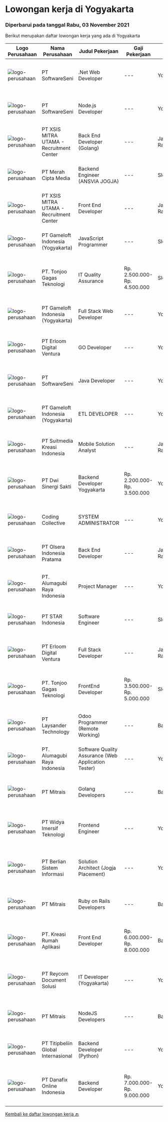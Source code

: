 
  # Lowongan kerja di Yogyakarta

  ### Diperbarui pada tanggal Rabu, 03 November 2021

  Berikut merupakan daftar lowongan kerja yang ada di Yogyakarta

  |Logo Perusahaan | Nama Perusahaan | Judul Pekerjaan | Gaji Pekerjaan | Lokasi | Deskripsi | Tanggal diunggah | Pranala |
  | -------------- | --------------- | --------------- | --------- | --------- | -------------- | ------- | ----------- |
  |![logo-perusahaan](https://image-service-cdn.seek.com.au/393cbd35937367d43a3529dfac0f6113ca277565/ee4dce1061f3f616224767ad58cb2fc751b8d2dc)|PT SoftwareSeni|.Net Web Developer|---|Yogyakarta|SoftwareSeni is a Software Development Company based in Yogyakarta &amp; Sydney, Australia. We have been designing and developing phone apps,...|Selasa, 02 November 2021|https://www.jobstreet.co.id/id/job/net-web-developer-3675855?token=0~aacbc3ca-ea44-49fb-b62b-1d701f40e957&sectionRank=1&jobId=jobstreet-id-job-3675855|
|![logo-perusahaan](https://image-service-cdn.seek.com.au/393cbd35937367d43a3529dfac0f6113ca277565/ee4dce1061f3f616224767ad58cb2fc751b8d2dc)|PT SoftwareSeni|Node.js Developer|---|Yogyakarta|SoftwareSeni is a Software Development Company based in Yogyakarta &amp; Sydney, Australia. We have been designing and developing phone apps,...|Selasa, 02 November 2021|https://www.jobstreet.co.id/id/job/node-js-developer-3661029?token=0~aacbc3ca-ea44-49fb-b62b-1d701f40e957&sectionRank=2&jobId=jobstreet-id-job-3661029|
|![logo-perusahaan](https://image-service-cdn.seek.com.au/fa12dd378bd230f83b9ccd636b4121ebbb347455/ee4dce1061f3f616224767ad58cb2fc751b8d2dc)|PT XSIS MITRA UTAMA - Recruitment Center|Back End Developer (Golang)|---|Jakarta Raya|Job Responsibilities : Design, build, and maintain the server-side of software application i.e. build the structure of software application. Set...|Selasa, 02 November 2021|https://www.jobstreet.co.id/id/job/back-end-developer-golang-3676814?token=0~aacbc3ca-ea44-49fb-b62b-1d701f40e957&sectionRank=3&jobId=jobstreet-id-job-3676814|
|![logo-perusahaan](https://image-service-cdn.seek.com.au/c147232e145e0b50c4b9343c2c2ad3c52173b953/ee4dce1061f3f616224767ad58cb2fc751b8d2dc)|PT Merah Cipta Media|Backend Engineer (ANSVIA JOGJA)|---|Sleman|Responsibilities Formulate program specifications and basic prototypes. Transform software designs and specifications into high functioning code in...|Selasa, 02 November 2021|https://www.jobstreet.co.id/id/job/backend-engineer-ansvia-jogja-3675880?token=0~aacbc3ca-ea44-49fb-b62b-1d701f40e957&sectionRank=4&jobId=jobstreet-id-job-3675880|
|![logo-perusahaan](https://image-service-cdn.seek.com.au/fa12dd378bd230f83b9ccd636b4121ebbb347455/ee4dce1061f3f616224767ad58cb2fc751b8d2dc)|PT XSIS MITRA UTAMA - Recruitment Center|Front End Developer|---|Jakarta Raya|Job Description : Develop new user facing features Write reusable code and libraries Enhance application for maximum speed and scalability Validate...|Selasa, 02 November 2021|https://www.jobstreet.co.id/id/job/front-end-developer-3676792?token=0~aacbc3ca-ea44-49fb-b62b-1d701f40e957&sectionRank=5&jobId=jobstreet-id-job-3676792|
|![logo-perusahaan](https://image-service-cdn.seek.com.au/e71d517696b76186b066fae7807098ca294c66fd/ee4dce1061f3f616224767ad58cb2fc751b8d2dc)|PT Gameloft Indonesia (Yogyakarta)|JavaScript Programmer|---|Sleman|Under the supervision of APAC Lead and Programmer Division Lead, the JavaScript Programmer is expected to do research, propose solutions, implement...|Senin, 01 November 2021|https://www.jobstreet.co.id/id/job/javascript-programmer-3674964?token=0~aacbc3ca-ea44-49fb-b62b-1d701f40e957&sectionRank=6&jobId=jobstreet-id-job-3674964|
|![logo-perusahaan](https://image-service-cdn.seek.com.au/a083bcf6cafe02d372853a92180973ccc0b39376/ee4dce1061f3f616224767ad58cb2fc751b8d2dc)|PT. Tonjoo Gagas Teknologi|IT Quality Assurance|Rp. 2.500.000-Rp. 4.500.000|Sleman|✔ Requirement: Minimal berpendidikan Diploma (D3) / Sarjana (S1), lulusan teknik informatika atau sistem informasi diutamakan Usia maksimal 30 tahun....|Minggu, 31 Oktober 2021|https://www.jobstreet.co.id/id/job/it-quality-assurance-3660374?token=0~aacbc3ca-ea44-49fb-b62b-1d701f40e957&sectionRank=7&jobId=jobstreet-id-job-3660374|
|![logo-perusahaan](https://image-service-cdn.seek.com.au/e71d517696b76186b066fae7807098ca294c66fd/ee4dce1061f3f616224767ad58cb2fc751b8d2dc)|PT Gameloft Indonesia (Yogyakarta)|Full Stack Web Developer|---|Yogyakarta|Job DescriptionResponsibilities:  Work with the team members to translate existing requirements into reporting tools and services according to the...|Senin, 01 November 2021|https://www.jobstreet.co.id/id/job/full-stack-web-developer-3674912?token=0~aacbc3ca-ea44-49fb-b62b-1d701f40e957&sectionRank=8&jobId=jobstreet-id-job-3674912|
|![logo-perusahaan](https://image-service-cdn.seek.com.au/7b0850d0262c85ca3c0fa4d6a9c005f1450e6d9f/ee4dce1061f3f616224767ad58cb2fc751b8d2dc)|PT Erloom Digital Ventura|GO Developer|---|Yogyakarta|Requirements: Having a minimum of 2 years of software engineering experience. In-depth knowledge of at Go programming language Using PostgreSQL or...|Selasa, 02 November 2021|https://www.jobstreet.co.id/id/job/go-developer-3661445?token=0~aacbc3ca-ea44-49fb-b62b-1d701f40e957&sectionRank=9&jobId=jobstreet-id-job-3661445|
|![logo-perusahaan](https://image-service-cdn.seek.com.au/393cbd35937367d43a3529dfac0f6113ca277565/ee4dce1061f3f616224767ad58cb2fc751b8d2dc)|PT SoftwareSeni|Java Developer|---|Yogyakarta|SoftwareSeni is a Software Development Company based in Yogyakarta &amp; Sydney, Australia. We have been designing and developing phone apps,...|Selasa, 02 November 2021|https://www.jobstreet.co.id/id/job/java-developer-3661069?token=0~aacbc3ca-ea44-49fb-b62b-1d701f40e957&sectionRank=10&jobId=jobstreet-id-job-3661069|
|![logo-perusahaan](https://image-service-cdn.seek.com.au/e71d517696b76186b066fae7807098ca294c66fd/ee4dce1061f3f616224767ad58cb2fc751b8d2dc)|PT Gameloft Indonesia (Yogyakarta)|ETL DEVELOPER|---|Yogyakarta|As member of DATA team, your responsibilities will be: Participate in the design and implementation of our ETL systems and data warehouse systems for...|Senin, 01 November 2021|https://www.jobstreet.co.id/id/job/etl-developer-3674958?token=0~aacbc3ca-ea44-49fb-b62b-1d701f40e957&sectionRank=11&jobId=jobstreet-id-job-3674958|
|![logo-perusahaan](https://image-service-cdn.seek.com.au/d1d6d9e7af7147dee7b7111b97e67641fcf252e0/ee4dce1061f3f616224767ad58cb2fc751b8d2dc)|PT Suitmedia Kreasi Indonesia|Mobile Solution Analyst|---|Jakarta Raya|Role: You will analyze, design, and deliver high-quality mobile applications. Responsibilities: Conduct research to understand what clients need and...|Minggu, 31 Oktober 2021|https://www.jobstreet.co.id/id/job/mobile-solution-analyst-3665257?token=0~aacbc3ca-ea44-49fb-b62b-1d701f40e957&sectionRank=12&jobId=jobstreet-id-job-3665257|
|![logo-perusahaan](https://image-service-cdn.seek.com.au/48000a23e55f7d8a883b7e14be8ca2b0c0fb04de/ee4dce1061f3f616224767ad58cb2fc751b8d2dc)|PT Dwi Sinergi Sakti|Backend Developer Yogyakarta|Rp. 2.200.000-Rp. 3.500.000|Yogyakarta|Saat ini kita sedang membangun aplikasi berbasis web dan kita membutuhkan seseorang untuk membantu kita melakukan : Membangun dan maintainance Backend...|Senin, 01 November 2021|https://www.jobstreet.co.id/id/job/backend-developer-yogyakarta-3675378?token=0~aacbc3ca-ea44-49fb-b62b-1d701f40e957&sectionRank=13&jobId=jobstreet-id-job-3675378|
|![logo-perusahaan](https://image-service-cdn.seek.com.au/173d90a4796b9060b32d48ba09d1cc3a5bacc8b1/ee4dce1061f3f616224767ad58cb2fc751b8d2dc)|Coding Collective|SYSTEM ADMINISTRATOR|---|Yogyakarta|DUTIES AND RESPONSIBILITIES :The successful applicant will carry out the following duties and responsibilities: Establish standards and best practice...|Jumat, 29 Oktober 2021|https://www.jobstreet.co.id/id/job/system-administrator-3663716?token=0~aacbc3ca-ea44-49fb-b62b-1d701f40e957&sectionRank=14&jobId=jobstreet-id-job-3663716|
|![logo-perusahaan](https://image-service-cdn.seek.com.au/9566707565c8ba196853b5f2d2876cfe1b690b97/ee4dce1061f3f616224767ad58cb2fc751b8d2dc)|PT Olsera Indonesia Pratama|Back End Developer|---|Jakarta Raya|Responsibilities: Development in an AGILE environment Create good product with accessibility and security compliance Create good product with...|Minggu, 31 Oktober 2021|https://www.jobstreet.co.id/id/job/back-end-developer-3674023?token=0~aacbc3ca-ea44-49fb-b62b-1d701f40e957&sectionRank=15&jobId=jobstreet-id-job-3674023|
|![logo-perusahaan](https://image-service-cdn.seek.com.au/9328c57511f92a9f992df30ec9addcc1f6a62e42/ee4dce1061f3f616224767ad58cb2fc751b8d2dc)|PT. Alumagubi Raya Indonesia|Project Manager|---|Yogyakarta|Job Descriptions: Ability to Communicate in a Team and with Clients Ability to Communicate &amp; Written in English is a must Define &amp; analyse of...|Jumat, 29 Oktober 2021|https://www.jobstreet.co.id/id/job/project-manager-3673407?token=0~aacbc3ca-ea44-49fb-b62b-1d701f40e957&sectionRank=16&jobId=jobstreet-id-job-3673407|
|![logo-perusahaan](https://image-service-cdn.seek.com.au/d1ca07dca5d15717a9cf25e2384ec10d50f8fd48/ee4dce1061f3f616224767ad58cb2fc751b8d2dc)|PT STAR Indonesia|Software Engineer|---|Sleman|Job / Role description : Develops software solutions by studying information needs; conferring with users; studying systems flow, data usage, and work...|Sabtu, 30 Oktober 2021|https://www.jobstreet.co.id/id/job/software-engineer-3664875?token=0~aacbc3ca-ea44-49fb-b62b-1d701f40e957&sectionRank=17&jobId=jobstreet-id-job-3664875|
|![logo-perusahaan](https://image-service-cdn.seek.com.au/7b0850d0262c85ca3c0fa4d6a9c005f1450e6d9f/ee4dce1061f3f616224767ad58cb2fc751b8d2dc)|PT Erloom Digital Ventura|Full Stack Developer|---|Jakarta Raya|We are currently looking for a Yogyakarta/Jakarta-based candidate to fill in as a Full Stack Developer in our company, with these following...|Minggu, 31 Oktober 2021|https://www.jobstreet.co.id/id/job/full-stack-developer-3666334?token=0~aacbc3ca-ea44-49fb-b62b-1d701f40e957&sectionRank=18&jobId=jobstreet-id-job-3666334|
|![logo-perusahaan](https://image-service-cdn.seek.com.au/a083bcf6cafe02d372853a92180973ccc0b39376/ee4dce1061f3f616224767ad58cb2fc751b8d2dc)|PT. Tonjoo Gagas Teknologi|FrontEnd Developer|Rp. 3.500.000-Rp. 5.000.000|Sleman|✔ Kualifikasi: Minimal pendidikan Diploma (D3) / Sarjana (S1) Minimal Pengalaman 2 tahun di bidang Front-End Developer Menguasai secara tuntas: HTML,...|Minggu, 31 Oktober 2021|https://www.jobstreet.co.id/id/job/frontend-developer-3660498?token=0~aacbc3ca-ea44-49fb-b62b-1d701f40e957&sectionRank=19&jobId=jobstreet-id-job-3660498|
|![logo-perusahaan](https://image-service-cdn.seek.com.au/188a74a077f27d8848c0d2064a064a4fe1c3bbf1/ee4dce1061f3f616224767ad58cb2fc751b8d2dc)|PT Laysander Technology|Odoo Programmer (Remote Working)|---|Bandung|Remote Working / Work From HomeSuka Coding, User Friendly Oriented, Develop Program yang berdampak bagi orang banyak?Jadilah Odoo Developer di...|Sabtu, 30 Oktober 2021|https://www.jobstreet.co.id/id/job/odoo-programmer-remote-working-3663942?token=0~aacbc3ca-ea44-49fb-b62b-1d701f40e957&sectionRank=20&jobId=jobstreet-id-job-3663942|
|![logo-perusahaan](https://image-service-cdn.seek.com.au/9328c57511f92a9f992df30ec9addcc1f6a62e42/ee4dce1061f3f616224767ad58cb2fc751b8d2dc)|PT. Alumagubi Raya Indonesia|Software Quality Assurance (Web Application Tester)|---|Yogyakarta|Job Descriptions :·       Ability to Communicate in a Team and with Clients·       Ability to Communicate &amp; Written in English is a...|Jumat, 29 Oktober 2021|https://www.jobstreet.co.id/id/job/software-quality-assurance-web-application-tester-3673418?token=0~aacbc3ca-ea44-49fb-b62b-1d701f40e957&sectionRank=21&jobId=jobstreet-id-job-3673418|
|![logo-perusahaan](https://image-service-cdn.seek.com.au/969b0c47f133a1e0155056a5d964c63953dd6304/ee4dce1061f3f616224767ad58cb2fc751b8d2dc)|PT Mitrais|Golang Developers|---|Bali|Build your Career with Mitrais!We're looking for experienced Golang Developers to be part of our team. What will you be doing? Liaising with...|Sabtu, 30 Oktober 2021|https://www.jobstreet.co.id/id/job/golang-developers-3659419?token=0~aacbc3ca-ea44-49fb-b62b-1d701f40e957&sectionRank=22&jobId=jobstreet-id-job-3659419|
|![logo-perusahaan](https://image-service-cdn.seek.com.au/d13618e6117b623ed509a1d69a40fb81c7b188eb/ee4dce1061f3f616224767ad58cb2fc751b8d2dc)|PT Widya Imersif Teknologi|Frontend Engineer|---|Yogyakarta|Tanggung jawab: Menuliskan kode website menggunakan JavaScript, CSS atau HTML Memastikan tidak ada bug dalam website atau aplikasi yang sedang...|Sabtu, 30 Oktober 2021|https://www.jobstreet.co.id/id/job/frontend-engineer-3660076?token=0~aacbc3ca-ea44-49fb-b62b-1d701f40e957&sectionRank=23&jobId=jobstreet-id-job-3660076|
|![logo-perusahaan](https://image-service-cdn.seek.com.au/ccc0df9110fd5f01c647c290b339361a3aae7efb/ee4dce1061f3f616224767ad58cb2fc751b8d2dc)|PT Berlian Sistem Informasi|Solution Architect (Jogja Placement)|---|Yogyakarta|ROLE &amp; RESPONSIBILITY: Design, build, and maintain high-performance and scalable the system architecture and transformation pipelines using modern...|Senin, 01 November 2021|https://www.jobstreet.co.id/id/job/solution-architect-jogja-placement-3674168?token=0~aacbc3ca-ea44-49fb-b62b-1d701f40e957&sectionRank=24&jobId=jobstreet-id-job-3674168|
|![logo-perusahaan](https://image-service-cdn.seek.com.au/969b0c47f133a1e0155056a5d964c63953dd6304/ee4dce1061f3f616224767ad58cb2fc751b8d2dc)|PT Mitrais|Ruby on Rails Developers|---|Bali|Build your Career with Mitrais ! We're urgently looking for experienced Ruby On Rails  Developers to be part of our team for an immediate...|Sabtu, 30 Oktober 2021|https://www.jobstreet.co.id/id/job/ruby-on-rails-developers-3659417?token=0~aacbc3ca-ea44-49fb-b62b-1d701f40e957&sectionRank=25&jobId=jobstreet-id-job-3659417|
|![logo-perusahaan](https://image-service-cdn.seek.com.au/13f7466ed464c1e6442064fa0564efac70e6da12/ee4dce1061f3f616224767ad58cb2fc751b8d2dc)|PT. Kreasi Rumah Aplikasi|Front End Developer|Rp. 6.000.000-Rp. 8.000.000|Bantul|Memiliki pengalaman 2-5 tahun dalam pengembangan Front End Sangat memahami konsep HTML, CSS, dan Javascript Berpengalaman dalam menggunakan...|Sabtu, 30 Oktober 2021|https://www.jobstreet.co.id/id/job/front-end-developer-3660179?token=0~aacbc3ca-ea44-49fb-b62b-1d701f40e957&sectionRank=26&jobId=jobstreet-id-job-3660179|
|![logo-perusahaan](https://image-service-cdn.seek.com.au/03abb105f71cfe40878ad5fe3c87edb8ffb59425/ee4dce1061f3f616224767ad58cb2fc751b8d2dc)|PT Reycom Document Solusi|IT Developer (Yogyakarta)|---|Yogyakarta|Qualfication Candidate must possess at least Bachelor's Degree in Engineering (Computer/Telecommunication), Computer Science/Information Technology or...|Sabtu, 30 Oktober 2021|https://www.jobstreet.co.id/id/job/it-developer-yogyakarta-3673822?token=0~aacbc3ca-ea44-49fb-b62b-1d701f40e957&sectionRank=27&jobId=jobstreet-id-job-3673822|
|![logo-perusahaan](https://image-service-cdn.seek.com.au/969b0c47f133a1e0155056a5d964c63953dd6304/ee4dce1061f3f616224767ad58cb2fc751b8d2dc)|PT Mitrais|NodeJS Developers|---|Bali|Build your Career with Mitrais! We're urgently looking for a great Node.js Developer responsible for managing the interchange of data between the...|Sabtu, 30 Oktober 2021|https://www.jobstreet.co.id/id/job/nodejs-developers-3659423?token=0~aacbc3ca-ea44-49fb-b62b-1d701f40e957&sectionRank=28&jobId=jobstreet-id-job-3659423|
|![logo-perusahaan](https://image-service-cdn.seek.com.au/46f2a6c5f5cdcf5443b0962389c0b472c3ea49f5/ee4dce1061f3f616224767ad58cb2fc751b8d2dc)|PT Titipbeliin Global Internasional|Backend Developer (Python)|---|Yogyakarta|Job Responsibilities:● Participate in the entire application lifecycle, focusing on coding and debugging● Write clean code to develop functional web...|Sabtu, 30 Oktober 2021|https://www.jobstreet.co.id/id/job/backend-developer-python-3659545?token=0~aacbc3ca-ea44-49fb-b62b-1d701f40e957&sectionRank=29&jobId=jobstreet-id-job-3659545|
|![logo-perusahaan](https://image-service-cdn.seek.com.au/a306aa4b262071df57a1eaec9adc441832274ebb/ee4dce1061f3f616224767ad58cb2fc751b8d2dc)|PT Danafix Online Indonesia|Backend Developer|Rp. 7.000.000-Rp. 9.000.000|Yogyakarta|Job Requirements: Bachelor degrees in Computer Science/Information Technology, fresh graduate is welcome Understand Architecture Microservices Good...|Minggu, 31 Oktober 2021|https://www.jobstreet.co.id/id/job/backend-developer-3665940?token=0~aacbc3ca-ea44-49fb-b62b-1d701f40e957&sectionRank=30&jobId=jobstreet-id-job-3665940|


  [Kembali ke daftar lowongan kerja 🔙](../README.md#daftar-lowongan-kerja)
  